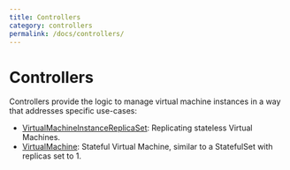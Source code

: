 ```yaml
---
title: Controllers
category: controllers
permalink: /docs/controllers/
---
```


# Controllers

Controllers provide the logic to manage virtual machine instances in a way that
addresses specific use-cases:

 * [VirtualMachineInstanceReplicaSet](workloads/controllers/virtual-machine-replica-set): Replicating stateless Virtual Machines.
 * [VirtualMachine](workloads/controllers/virtual-machine): Stateful Virtual Machine, similar to a StatefulSet with replicas set to 1.
